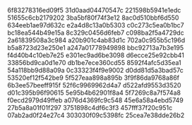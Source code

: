 6f83278316ed09f5
31d0aad04470547c
221598b5941e1edc
51655c6cb2179202
3ba5bf80f74f3e12
8ac0d510bbf6d550
634eeb1ae97d632c
e2a4d8c13a0b5303
c0c273c5ea0b1bc7
bc18ea544b49e15a
8c329c0456d6feb7
c098ba2f5a4729dc
2a61839508a3c984
a20b901c4ab83d1c
702a0c955b5c196d
b5a8723d23e250e1
a247a01778949898
bbc92713a7b3e195
f4d40b4c10eb7e25
e301ec9ad6be3098
d6ecce25e92cbb41
33856bd9ca0d1e70
db1be7ece360cd55
8592f4afc5d35ea1
54a118bb9d88a09a
0c33323f4f9e9002
d0dd81d5a3bad57c
53520ef12f542be9
5f527eaa898a895b
3f9f86da9768a86f
6b3ee57beeff915f
52f6c9969962d4a7
d522afd9553d3520
d01c395b96f90615
5e95b4b62901f8a4
5f7269c8a7f574a8
f0ecd2979d49ffeb
a076d4369fc9c548
45e6a58a4ebd5749
27b5a8a01f01f297
3751898c4df6c3f3
457fff37f20c951c
07ab2ad0f24e27c4
303030f09c5398fc
25cea7e38dde26b2
